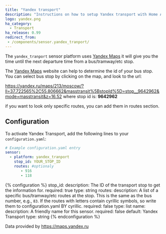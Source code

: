 ```yaml
---
title: "Yandex transport"
description: "Instructions on how to setup Yandex transport with Home Assistant."
logo: yandex.png
ha_category:
  - Transport
ha_release: 0.99
redirect_from:
 - /components/sensor.yandex_tranport/
---
```


The `yandex_tranport` sensor platform uses [Yandex Maps](https://maps.yandex.ru/) it will give you the time until the next departure time from a bus/tramway/etc stop.

The [Yandex Maps](https://maps.yandex.ru/) website can help to determine the id of your bus stop. You can select bus stop by clicking on the map, and look to the url:

https://yandex.ru/maps/213/moscow/?ll=37.722565%2C55.806662&masstransit%5BstopId%5D=stop__9642962&mode=masstransit&z=16.52
where stop id is: **9642962**

if you want to look only specific routes, you can add them in routes section.

## Configuration

To activate Yandex Transport, add the following lines to your `configuration.yaml`:

```yaml
# Example configuration.yaml entry
sensor:
  - platform: yandex_tranport
    stop_id: YOUR_STOP_ID
    routes: #optionaly
       - 916
       - 118
```

{% configuration %}
stop_id:
  description: The ID of the transport stop to get the information for.
  required: true
  type: string
routes:
  description: A list of a specific bus/tramway/etc routes at the stop. This is the same as the bus number, e.g., `83`. If the routes with letters contain cyrillic symbols, so write them to configuration.yaml BY cyrillic.
  required: false
  type: list
name:
  description: A friendly name for this sensor.
  required: false
  default: Yandex Transport
  type: string
{% endconfiguration %}

Data provided by https://maps.yandex.ru